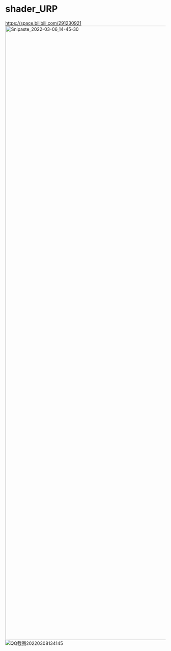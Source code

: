 # shader_URP
https://space.bilibili.com/291230921
<img width="1920" alt="Snipaste_2022-03-06_14-45-30" src="https://user-images.githubusercontent.com/58284040/156912406-19a6f73e-30ec-4dee-86bc-75faca402a4c.png">
![QQ截图20220308134145](https://user-images.githubusercontent.com/58284040/157173774-004b09e3-36ab-480b-8a32-28f0415b59dc.png)
